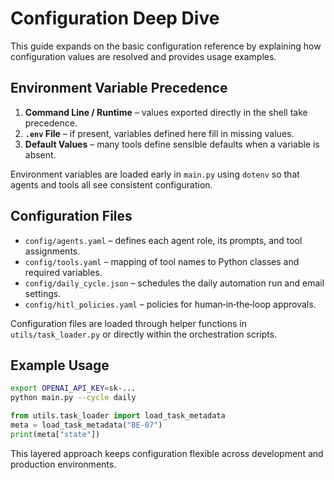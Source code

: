 # Configuration Deep Dive

This guide expands on the basic configuration reference by explaining how configuration values are resolved and provides usage examples.

## Environment Variable Precedence

1. **Command Line / Runtime** – values exported directly in the shell take precedence.
2. **`.env` File** – if present, variables defined here fill in missing values.
3. **Default Values** – many tools define sensible defaults when a variable is absent.

Environment variables are loaded early in `main.py` using `dotenv` so that agents and tools all see consistent configuration.

## Configuration Files

- `config/agents.yaml` – defines each agent role, its prompts, and tool assignments.
- `config/tools.yaml` – mapping of tool names to Python classes and required variables.
- `config/daily_cycle.json` – schedules the daily automation run and email settings.
- `config/hitl_policies.yaml` – policies for human‑in‑the‑loop approvals.

Configuration files are loaded through helper functions in `utils/task_loader.py` or directly within the orchestration scripts.

## Example Usage

```bash
export OPENAI_API_KEY=sk-...
python main.py --cycle daily
```

```python
from utils.task_loader import load_task_metadata
meta = load_task_metadata("BE-07")
print(meta["state"])
```

This layered approach keeps configuration flexible across development and production environments.
